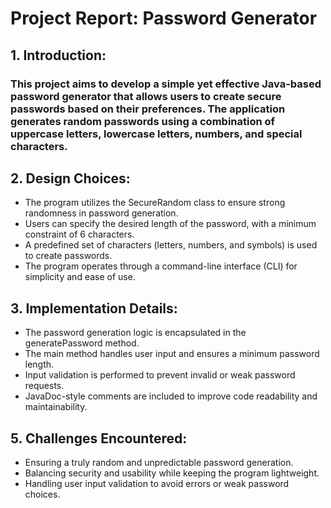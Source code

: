 # Project Report: Password Generator

## 1. Introduction:
### This project aims to develop a simple yet effective Java-based password generator that allows users to create secure passwords based on their preferences. The application generates random passwords using a combination of uppercase letters, lowercase letters, numbers, and special characters.

## 2. Design Choices:
* The program utilizes the SecureRandom class to ensure strong randomness in password generation.
* Users can specify the desired length of the password, with a minimum constraint of 6 characters.
* A predefined set of characters (letters, numbers, and symbols) is used to create passwords.
* The program operates through a command-line interface (CLI) for simplicity and ease of use.

## 3. Implementation Details:
* The password generation logic is encapsulated in the generatePassword method.
* The main method handles user input and ensures a minimum password length.
* Input validation is performed to prevent invalid or weak password requests.
* JavaDoc-style comments are included to improve code readability and maintainability.

## 5. Challenges Encountered:
* Ensuring a truly random and unpredictable password generation.
* Balancing security and usability while keeping the program lightweight.
* Handling user input validation to avoid errors or weak password choices.
